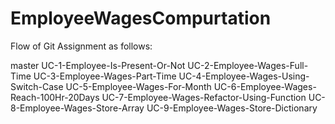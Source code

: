 # EmployeeWagesCompurtation

Flow of Git Assignment as follows:

master
UC-1-Employee-Is-Present-Or-Not
UC-2-Employee-Wages-Full-Time
UC-3-Employee-Wages-Part-Time
UC-4-Employee-Wages-Using-Switch-Case
UC-5-Employee-Wages-For-Month
UC-6-Employee-Wages-Reach-100Hr-20Days
UC-7-Employee-Wages-Refactor-Using-Function
UC-8-Employee-Wages-Store-Array
UC-9-Employee-Wages-Store-Dictionary

